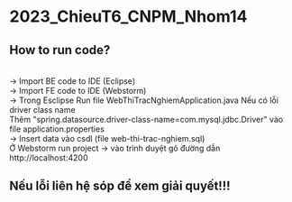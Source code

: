 # 2023_ChieuT6_CNPM_Nhom14

## How to run code?
<br>
-> Import BE code to IDE (Eclipse)
<br>
-> Import FE code to IDE (Webstorm)

<br>
-> Trong Esclipse Run file WebThiTracNghiemApplication.java
Nếu có lỗi driver class name
<br>
Thêm "spring.datasource.driver-class-name=com.mysql.jdbc.Driver" vào file application.properties
<br>
-> Insert data vào csdl (file web-thi-trac-nghiem.sql)
<br>
Ở Webstorm run project -> vào trình duyệt gõ đường dẫn http://localhost:4200 
<br>
<h2><b>Nếu lỗi liên hệ sóp để xem giải quyết!!!</b></h2>

